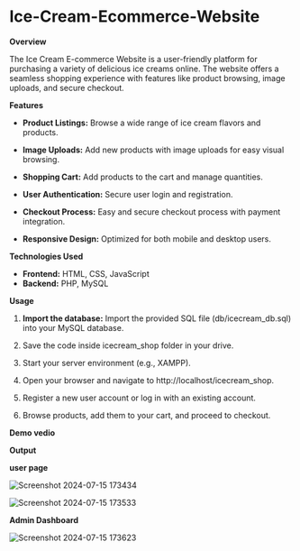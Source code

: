 # Ice-Cream-Ecommerce-Website

**Overview**

The Ice Cream E-commerce Website is a user-friendly platform for purchasing a variety of delicious ice creams online. The website offers a seamless shopping experience with features like product browsing, image uploads, and secure checkout.

**Features**


  * **Product Listings:** Browse a wide range of ice cream flavors and products.
    
  *  **Image Uploads:** Add new products with image uploads for easy visual browsing.
     
  * **Shopping Cart:** Add products to the cart and manage quantities.
    
  * **User Authentication:** Secure user login and registration.
    
  * **Checkout Process:** Easy and secure checkout process with payment integration.
    
  * **Responsive Design:** Optimized for both mobile and desktop users.

**Technologies Used**

  * **Frontend:** HTML, CSS, JavaScript
  * **Backend:** PHP, MySQL

**Usage**

  1) **Import the database:**
        Import the provided SQL file (db/icecream_db.sql) into your MySQL database.

  2) Save the code inside icecream_shop folder in your drive.
     
  3) Start your server environment (e.g., XAMPP).
     
  4) Open your browser and navigate to http://localhost/icecream_shop.
     
  5) Register a new user account or log in with an existing account.
     
  6) Browse products, add them to your cart, and proceed to checkout.

**Demo vedio**



**Output**

**user page**

![Screenshot 2024-07-15 173434](https://github.com/user-attachments/assets/0423d827-67b5-473d-98b3-260a6c944b86)


![Screenshot 2024-07-15 173533](https://github.com/user-attachments/assets/7133119f-9d90-45dc-a829-5b48af0ca024)

**Admin Dashboard**


![Screenshot 2024-07-15 173623](https://github.com/user-attachments/assets/338adee4-709d-4520-a815-4045a9d56872)
